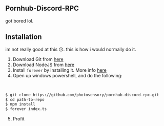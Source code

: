 ## Pornhub-Discord-RPC

got bored lol.

## Installation

im not really good at this 😢.
this is how i would normally do it.

1. Download Git from [here](https://git-scm.com/downloads)
2. Download NodeJS from [here](https://nodejs.org/en/)
3. Install `forever` by installing it. More info [here](https://www.npmjs.com/package/forever)
4. Open up windows powershell, and do the following:

<br>

```bash
$ git clone https://github.com/photosensory/pornhub-discord-rpc.git
$ cd path-to-repo
$ npm install
$ forever index.ts
```

5. Profit